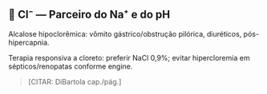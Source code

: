 ## 💚 Cl⁻ — Parceiro do Na⁺ e do pH

Alcalose hipoclorêmica: vômito gástrico/obstrução pilórica, diuréticos, pós-hipercapnia.

Terapia responsiva a cloreto: preferir NaCl 0,9%; evitar hipercloremia em sépticos/renopatas conforme engine.

> [CITAR: DiBartola cap./pág.]


